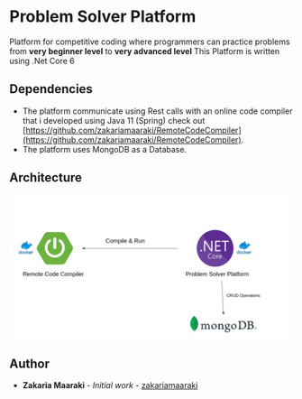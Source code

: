 # Problem Solver Platform

Platform for competitive coding where programmers can practice problems from **very beginner level** to **very advanced level**
This Platform is written using .Net Core 6

## Dependencies

* The platform communicate using Rest calls with an online code compiler that i developed using Java 11 (Spring) check out [https://github.com/zakariamaaraki/RemoteCodeCompiler](https://github.com/zakariamaaraki/RemoteCodeCompiler).
* The platform uses MongoDB as a Database.

## Architecture 

![Architecture](images/ProblemSolverArchitecture.png?raw=true "ProblemSolverPlatform")

## Author

- **Zakaria Maaraki** - _Initial work_ - [zakariamaaraki](https://github.com/zakariamaaraki)